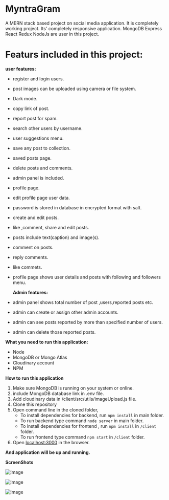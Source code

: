 # MyntraGram
A MERN stack based project on social media application. It is completely working project. Its' completely responsive application.
MongoDB Express React Redux NodeJs are user in this project.

# Featurs included in this project:

**user features:**
 - register and login users. 
 - post images can be uploaded using camera or file system.
 - Dark mode.
 - copy link of post.
 - report post for spam.
 - search other users by username.
 - user suggestions menu. 
 - save any post to collection.
 - saved posts page.
 - delete posts and comments.
 - admin panel is included.
 - profile page.
 - edit profile page user data.
 - password is stored in database in encrypted format with salt.
 - create and edit posts.
 - like ,comment, share and edit posts.
 - posts include text(caption) and image(s).
 - comment on posts.
 - reply comments.
 - like commets.
 - profile page shows user details and posts with following and followers menu.

   **Admin features:**
 - admin panel shows total number of post ,users,reported posts etc.
 - admin can create or assign other admin accounts.
 - admin can see posts reported by more than specified number of users.
 - admin can delete those reported posts.


**What you need to run this application:**
 - Node 
 - MongoDB or Mongo Atlas
 - Cloudinary account
 - NPM

**How to run this application**
1.  Make sure MongoDB is running on your system or online.
2. include MongoDB database link in .env file.
3. Add cloudinary data in /client/src/utils/imageUpload.js file.
4. Clone this repository
5. Open command line in the cloned folder,
    - To install dependencies for backend, run  `npm install` in main folder.
    - To run backend type command `node server` in main folder.
    - To install dependencies for frontend , run  `npm install` in `/client` folder.
    - To run frontend type command `npm start` in `/client` folder.
6.  Open  [localhost:3000](http://localhost:3000/)  in the browser.

 **And application will be up and running.**


 **ScreenShots**

 ![image](https://github.com/TusharKumar0907/myntraGram/assets/100371860/7f91ce54-eaa7-4bd4-bbb2-6ce8794741a2)

 ![image](https://github.com/TusharKumar0907/myntraGram/assets/100371860/98984066-0943-477d-9926-327357720f5b)

 ![image](https://github.com/TusharKumar0907/myntraGram/assets/100371860/2a741c2d-022c-4ecc-8624-7d0daa5e5572)

